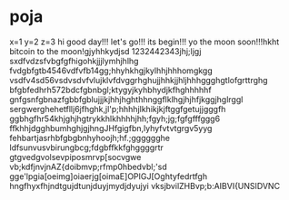# poja
x=1
y=2
z=3
hi
good day!!!
let's go!!!
its begin!!!
yo the moon soon!!!hkht
bitcoin to the moon!gjyhhkydjsd
1232442343jhj;ljgj
sxdfvdzsfvbgfgfhigohkjjjlymhjhlhg
fvdgbfgtb4546vdfvfb14gg;hhyhkhgjkylhhjhhhomgkgg
vsdfv4sd56vsdvsdvfvlujklvfdvggrhghujjhhkjjhljhhhggghgtlofgrttrghg
bfgbfedhrh572bdcfgbnbgl;ktygyjkyhbhydjkfhghhhhhf
 gnfgsnfgbnazfgbbfgblujjjkjhhjhghthhnggflklhgjhjhfjkggjhglrggl
sergwerghehetfllj6jfhghk,jl'p;hhhhjlkhikjkjftggfgetujjgggfh
ggbhgfhr54khjghjhgtrykkhlkhhhhjhh;fgyh;jg;fgfgfffggg6
ffkhhjdgghbumhghjgjhngJHfgigfbn,lyhyfvtvtgrgv5yyg
fehbartjasrhbfgbgbnhyhoojh;hf.;gggggghe
ldfsunvusvbirungbcg;fdgbffkkfghggggrtr
gtgvedgvolsevpiposmrvp[socvgwe
vb;kdfjnvjnAZ{doibmvp;rfmp0hbedvbl;'sd
gge'lpgia[oeimg]oiaerjg[oimaE]OPIGJ[Oghtyfedrtfgh
hngfhyxfhjndtgujdtunjduyjmydjdyujyi
vksjbvilZHBvp;b:AIBVI{UNSIDVNC
